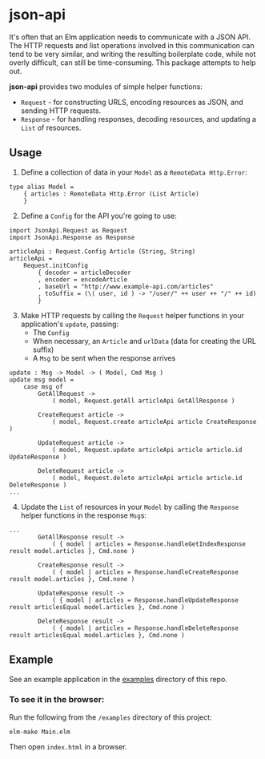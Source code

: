 # json-api
It's often that an Elm application needs to communicate with a JSON API. The HTTP requests and list operations involved in this communication can tend to be very similar, and writing the resulting boilerplate code, while not overly difficult, can still be time-consuming. This package attempts to help out.

**json-api** provides two modules of simple helper functions:

- `Request` - for constructing URLS, encoding resources as JSON, and sending HTTP requests.
- `Response` - for handling responses, decoding resources, and updating a `List` of resources. 

## Usage
1. Define a collection of data in your `Model` as a `RemoteData Http.Error`:
```
type alias Model =
    { articles : RemoteData Http.Error (List Article)
    }
``` 
2. Define a `Config` for the API you're going to use:
```
import JsonApi.Request as Request
import JsonApi.Response as Response

articleApi : Request.Config Article (String, String)
articleApi =
    Request.initConfig
        { decoder = articleDecoder
        , encoder = encodeArticle
        , baseUrl = "http://www.example-api.com/articles"
        , toSuffix = (\( user, id ) -> "/user/" ++ user ++ "/" ++ id)
        }
```
3. Make HTTP requests by calling the `Request` helper functions in your application's `update`, passing:
    - The `Config`
    - When necessary, an `Article` and `urlData` (data for creating the URL suffix)
    - A `Msg` to be sent when the response arrives
```
update : Msg -> Model -> ( Model, Cmd Msg )
update msg model =
    case msg of
        GetAllRequest ->
            ( model, Request.getAll articleApi GetAllResponse )

        CreateRequest article ->
            ( model, Request.create articleApi article CreateResponse )

        UpdateRequest article ->
            ( model, Request.update articleApi article article.id UpdateResponse )

        DeleteRequest article ->
            ( model, Request.delete articleApi article article.id DeleteResponse )
...
```
4. Update the `List` of resources in your `Model` by calling the `Response` helper functions in the response `Msg`s:
```
...
        GetAllResponse result ->
            ( { model | articles = Response.handleGetIndexResponse result model.articles }, Cmd.none )

        CreateResponse result ->
            ( { model | articles = Response.handleCreateResponse result model.articles }, Cmd.none )

        UpdateResponse result ->
            ( { model | articles = Response.handleUpdateResponse result articlesEqual model.articles }, Cmd.none )

        DeleteResponse result ->
            ( { model | articles = Response.handleDeleteResponse result articlesEqual model.articles }, Cmd.none )
```
## Example
See an example application in the [examples](https://github.com/duncanmalashock/json-api/blob/master/examples/Main.elm) directory of this repo.

### To see it in the browser:
Run the following from the `/examples` directory of this project:
```
elm-make Main.elm
```
Then open `index.html` in a browser.
